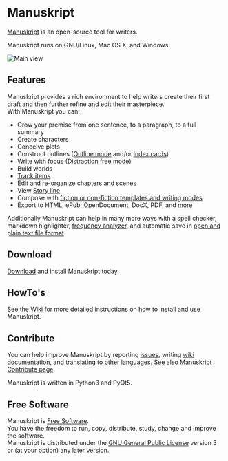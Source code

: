 # Manuskript

[Manuskript](http://www.theologeek.ch/manuskript) is an open-source
tool for writers.

Manuskript runs on GNU/Linux, Mac OS X, and Windows.

![Main view](http://www.theologeek.ch/manuskript/wp-content/uploads/2017/11/manuskript-0.5.0-main-view.jpg)

## Features

Manuskript provides a rich environment to help writers create their
first draft and then further refine and edit their masterpiece.  
With Manuskript you can:

* Grow your premise from one sentence, to a paragraph, to a full
  summary
* Create characters
* Conceive plots
* Construct outlines
  ([Outline mode](http://www.theologeek.ch/manuskript/2016/02/05/outliner/)
  and/or
  [Index cards](http://www.theologeek.ch/manuskript/2016/02/05/index-cards/))
* Write with focus
  ([Distraction free mode](https://github.com/olivierkes/manuskript/wiki/Full-screen-mode))
* Build worlds
* [Track items](https://github.com/olivierkes/manuskript/wiki/How-to-keep-track-of-important-items)
* Edit and re-organize chapters and scenes
* View [Story line](http://www.theologeek.ch/manuskript/2016/02/28/story-line/)
* Compose with
  [fiction or non-fiction templates and writing modes](http://www.theologeek.ch/manuskript/2016/03/31/writing-modes-simple-fiction/)
* Export to HTML, ePub, OpenDocument, DocX, PDF, and
  [more](https://github.com/olivierkes/manuskript/wiki/Import-and-Export-capabilities)


Additionally Manuskript can help in many more ways with a spell
checker, markdown highlighter,
[frequency analyzer](http://www.theologeek.ch/manuskript/2016/02/08/frequency-analyzer/),
and automatic save in
[open and plain text file format](http://www.theologeek.ch/manuskript/2016/03/31/open-plain-text-file-format/).

## Download

[Download](http://www.theologeek.ch/manuskript/download) and install Manuskript today.

## HowTo's

See the [Wiki](http://github.com/olivierkes/manuskript/wiki) for more
detailed instructions on how to install and use Manuskript.

## Contribute

You can help improve Manuskript by reporting
[issues](https://github.com/olivierkes/manuskript/issues), writing
[wiki documentation](https://github.com/olivierkes/manuskript/wiki),
and
[translating to other languages](https://github.com/olivierkes/manuskript/wiki/Translate-Manuskript).
See also
[Manuskript Contribute page](http://www.theologeek.ch/manuskript/contribute/).

Manuskript is written in Python3 and PyQt5.

## Free Software

Manuskript is [Free Software](https://www.gnu.org/philosophy/free-sw.html).  
You have the freedom to run, copy, distribute, study, change and improve the software.  
Manuskript is distributed under the [GNU General Public License](https://www.gnu.org/licenses/gpl.html) version 3 or (at your option) any later version.
